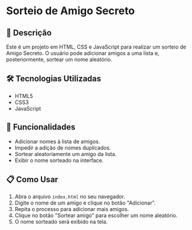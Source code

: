# Sorteio de Amigo Secreto

## 📌 Descrição
Este é um projeto em HTML, CSS e JavaScript para realizar um sorteio de Amigo Secreto. O usuário pode adicionar amigos a uma lista e, posteriormente, sortear um nome aleatório.

## 🛠️ Tecnologias Utilizadas
- HTML5
- CSS3
- JavaScript

## 🚀 Funcionalidades
- Adicionar nomes à lista de amigos.
- Impedir a adição de nomes duplicados.
- Sortear aleatoriamente um amigo da lista.
- Exibir o nome sorteado na interface.

## 📋 Como Usar
1. Abra o arquivo `index.html` no seu navegador.
2. Digite o nome de um amigo e clique no botão "Adicionar".
3. Repita o processo para adicionar mais amigos.
4. Clique no botão "Sortear amigo" para escolher um nome aleatório.
5. O nome sorteado será exibido na tela.



